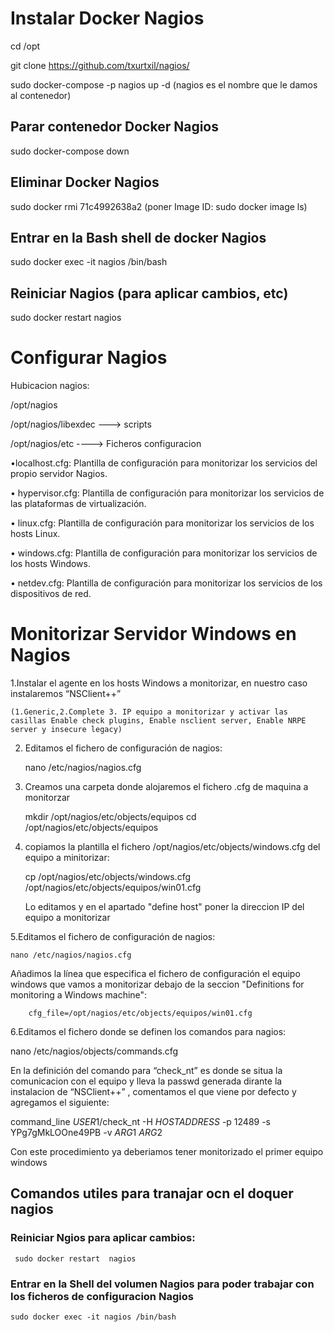# Instalar Docker Nagios

   cd /opt

   git clone https://github.com/txurtxil/nagios/
   
   sudo docker-compose -p nagios up -d    (nagios es el nombre que le damos al contenedor)
   
## Parar contenedor Docker Nagios
 sudo docker-compose down
## Eliminar Docker Nagios
sudo docker rmi  71c4992638a2 (poner Image ID: sudo docker image ls)
## Entrar en la Bash shell de docker Nagios
sudo docker exec -it nagios /bin/bash
## Reiniciar Nagios (para aplicar cambios, etc)
sudo docker restart nagios
# Configurar Nagios

Hubicacion nagios:

/opt/nagios

/opt/nagios/libexdec ---> scripts

/opt/nagios/etc ----> Ficheros configuracion

•localhost.cfg: Plantilla de configuración para monitorizar los servicios del propio servidor Nagios.

• hypervisor.cfg: Plantilla de configuración para monitorizar los servicios de las plataformas de virtualización.

• linux.cfg: Plantilla de configuración para monitorizar los servicios de los hosts Linux.

• windows.cfg: Plantilla de configuración para monitorizar los servicios de los hosts Windows.

• netdev.cfg: Plantilla de configuración para monitorizar los servicios de los dispositivos de red.

# Monitorizar Servidor Windows en Nagios

1.Instalar el agente en los hosts Windows a monitorizar, en nuestro caso instalaremos “NSClient++” 

    (1.Generic,2.Complete 3. IP equipo a monitorizar y activar las casillas Enable check plugins, Enable nsclient server, Enable NRPE server y insecure legacy)

2. Editamos el fichero de configuración de nagios:

    nano /etc/nagios/nagios.cfg

3. Creamos una carpeta donde alojaremos el fichero .cfg de maquina a monitorzar

   mkdir /opt/nagios/etc/objects/equipos
   cd /opt/nagios/etc/objects/equipos

4. copiamos la plantilla  el fichero /opt/nagios/etc/objects/windows.cfg del equipo a minitorizar:
   
    cp /opt/nagios/etc/objects/windows.cfg /opt/nagios/etc/objects/equipos/win01.cfg
   
   Lo editamos y en  el apartado "define host" poner la direccion IP del equipo a monitorizar

5.Editamos el fichero de configuración de nagios:

    nano /etc/nagios/nagios.cfg
    
Añadimos la línea que especifica el fichero de configuración el equipo windows que vamos a monitorizar
debajo de la seccion "Definitions for monitoring a Windows machine":

        cfg_file=/opt/nagios/etc/objects/equipos/win01.cfg
        
6.Editamos el fichero donde se definen los comandos para nagios:

nano /etc/nagios/objects/commands.cfg

En la definición del comando para “check_nt” es donde se situa la comunicacion con el equipo y lleva la passwd generada dirante la instalacion de “NSClient++” 
, comentamos el que viene por defecto y agregamos el siguiente:

command_line $USER1$/check_nt -H $HOSTADDRESS$ -p 12489 -s YPg7gMkLOOne49PB -v $ARG1$ $ARG2$

Con este procedimiento ya deberiamos tener monitorizado el primer equipo windows

## Comandos utiles para tranajar ocn el doquer nagios
### Reiniciar Ngios para aplicar cambios: 

     sudo docker restart  nagios

### Entrar en la Shell del volumen Nagios para poder trabajar con los ficheros de configuracion Nagios

    sudo docker exec -it nagios /bin/bash


   


 

